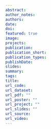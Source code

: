 ```yaml
---
abstract: 
author_notes:
authors:
date: 
doi: 
featured: true
image:
projects:
publication:
publication_short:
publication_types:
publishDate:
slides:
summary:
tags:
title:
url_code:
url_dataset: 
url_pdf: ""
url_poster: ""
url_project: ""
url_slides: ""
url_source: 
url_video: 
---
```



